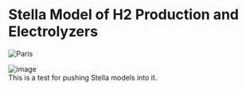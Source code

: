 # Stella Model of H2 Production and Electrolyzers
<img src=![image](https://github.com/user-attachments/assets/11d5ce1d-4e8a-4320-9a83-de7782f325da) alt="Paris" class="center">

![image](https://github.com/user-attachments/assets/11d5ce1d-4e8a-4320-9a83-de7782f325da)
<br>
This is a test for pushing Stella models into it.
